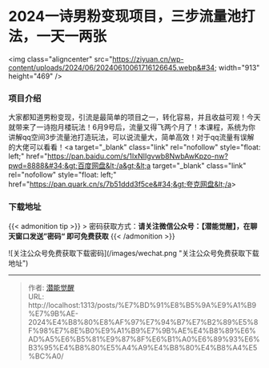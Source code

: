 # 2024一诗男粉变现项目，三步流量池打法，一天一两张


&lt;img class=&#34;aligncenter&#34; src=&#34;https://ziyuan.cn/wp-content/uploads/2024/06/20240610061716126645.webp&#34; width=&#34;913&#34; height=&#34;469&#34; /&gt;
###  项目介绍

大家都知道男粉变现，引流是最简单的项目之一，转化容易，并且收益可观！今天就带来了一诗抱月楼玩法！6月9号后，流量又得飞两个月了！本课程，系统为你讲解qq空间3步流量池打造玩法，可以说流量大，简单高效！对于qq流量有误解的大佬可以看看！&lt;a target=&#34;_blank&#34; class=&#34;link&#34; rel=&#34;nofollow&#34; style=&#34;float: left;&#34; href=&#34;https://pan.baidu.com/s/1IxNIIgvwb8NwbAwKpzo-nw?pwd=8888&#34;&gt;百度网盘&lt;/a&gt;&lt;a target=&#34;_blank&#34; class=&#34;link&#34; rel=&#34;nofollow&#34; style=&#34;float: left;&#34; href=&#34;https://pan.quark.cn/s/7b51ddd3f5ce&#34;&gt;夸克网盘&lt;/a&gt;

### 下载地址




{{&lt; admonition tip &gt;}}
&gt; 密码获取方式：**请关注微信公众号：【潜能觉醒】，在聊天窗口发送”密码“ 即可免费获取**
{{&lt; /admonition &gt;}}


![关注公众号免费获取下载密码](/images/wechat.png &#34;关注公众号免费获取下载地址&#34;)

---

> 作者: [潜能觉醒](/)  
> URL: http://localhost:1313/posts/%E7%BD%91%E8%B5%9A%E9%A1%B9%E7%9B%AE-2024%E4%B8%80%E8%AF%97%E7%94%B7%E7%B2%89%E5%8F%98%E7%8E%B0%E9%A1%B9%E7%9B%AE%E4%B8%89%E6%AD%A5%E6%B5%81%E9%87%8F%E6%B1%A0%E6%89%93%E6%B3%95%E4%B8%80%E5%A4%A9%E4%B8%80%E4%B8%A4%E5%BC%A0/  

